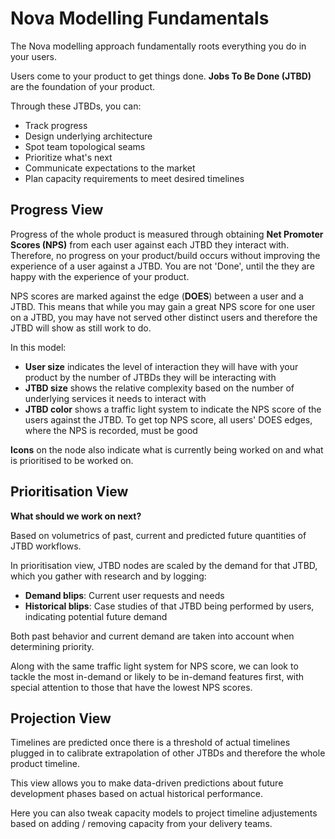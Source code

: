 # Nova Modelling Fundamentals

The Nova modelling approach fundamentally roots everything you do in your users.

Users come to your product to get things done. **Jobs To Be Done (JTBD)** are the foundation of your product.

Through these JTBDs, you can:
- Track progress
- Design underlying architecture
- Spot team topological seams
- Prioritize what's next
- Communicate expectations to the market
- Plan capacity requirements to meet desired timelines

## Progress View

Progress of the whole product is measured through obtaining **Net Promoter Scores (NPS)** from each user against each JTBD they interact with. 
Therefore, no progress on your product/build occurs without improving the experience of a user against a JTBD. You are not 'Done', until the they are happy with the experience of your product.

NPS scores are marked against the edge (**DOES**) between a user and a JTBD. This means that while you may gain a great NPS score for one user on a JTBD, you may have not served other distinct users and therefore the JTBD will show as still work to do.

In this model:
- **User size** indicates the level of interaction they will have with your product by the number of JTBDs they will be interacting with
- **JTBD size** shows the relative complexity based on the number of underlying services it needs to interact with
- **JTBD color** shows a traffic light system to indicate the NPS score of the users against the JTBD. To get top NPS score, all users' DOES edges, where the NPS is recorded, must be good

**Icons** on the node also indicate what is currently being worked on and what is prioritised to be worked on.

## Prioritisation View

**What should we work on next?** 

Based on volumetrics of past, current and predicted future quantities of JTBD workflows.

In prioritisation view, JTBD nodes are scaled by the demand for that JTBD, which you gather with research and by logging:
- **Demand blips**: Current user requests and needs
- **Historical blips**: Case studies of that JTBD being performed by users, indicating potential future demand

Both past behavior and current demand are taken into account when determining priority.

Along with the same traffic light system for NPS score, we can look to tackle the most in-demand or likely to be in-demand features first, with special attention to those that have the lowest NPS scores.

## Projection View

Timelines are predicted once there is a threshold of actual timelines plugged in to calibrate extrapolation of other JTBDs and therefore the whole product timeline.

This view allows you to make data-driven predictions about future development phases based on actual historical performance.

Here you can also tweak capacity models to project timeline adjustements based on adding / removing capacity from your delivery teams.